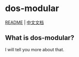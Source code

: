 # dos-modular

[README](README.md) | [中文文档](README_zh.md)

## What is dos-modular?

I will tell you more about that.